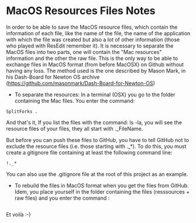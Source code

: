 # MacOS Resources Files Notes

In order to be able to save the MacOS resource files, which contain the information of each file, like the name of the file, the name of the application with which the file was created but also a lot of other information (those who played with ResEdit remember it). It is necessary to separate the MacOS files into two parts, one will contain the "Mac resources" information and the other the raw file. This is the only way to be able to exchange files in MacOS format (from before MacOSX) on Github without having any loss.
The method used is the one described by Mason Mark, in his Dash-Board for Newton OS archive (https://github.com/masonmark/Dash-Board-for-Newton-OS)

- To separate the resources:
In a terminal (OSX) you go to the folder containing the Mac files.
You enter the command:

``` SplitForks . ```

And that's it, 
If you list the files with the command: ls -la, you will see the resource files of your files, they all start with ._FileName.

But before you can push these files to GitHub, you have to tell GitHub not to exclude the resource files (i.e. those starting with ._*). To do this, you must create a gitignore file containing at least the following command line:

``` #Preserve the MasOS resource files
!._*
```
You can also use the .gitignore file at the root of this project as an example.

- To rebuild the files in MacOS format when you get the files from GitHub. 
Idem, you place yourself in the folder containing the files (resssources + raw files) and you enter the command : 

``` /System/Library/CoreServices/FixupResourceForks . 
```

Et voilà :-)
